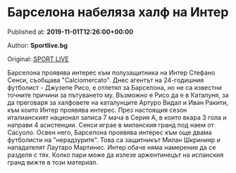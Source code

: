 
# Барселона набеляза халф на Интер

Published at: **2019-11-01T12:26:00+00:00**

Author: **Sportlive.bg**

Original: [SPORT LIVE](https://www.sportlive.bg/worldfootball/spain/barselona-nabelqza-half-na-inter-1390727.html)

Барселона проявява интерес към полузащитника на Интер Стефано Сенси, съобщава "Calciomercato". Днес агентът на 24-годишния футболист - Джузепе Рисо, е отлетял за Барселона, но не са известни точните причини за пътуването му. Възможно е Рисо да е в Каталуня, за да преговаря за халфовете на каталунците Артуро Видал и Иван Ракити, към които Интер проявява интерес.
През настоящия сезон италианският национал записа 7 мача в Серия А, в които вкара 3 гола и направи 4 асистенции. Сенси играе в миланския гранд под наем от Сасуоло.
Освен него, Барселона проявява интерес към още двама футболисти на "нерадзурите". Това са защитникът Милан Шкринияр и нападателят Лаутаро Мартинес. Интер обаче няма намерение да се разделя с тях. Колко пари може да излезе аржентинецът на испанския гранд вижте в този материал. 
